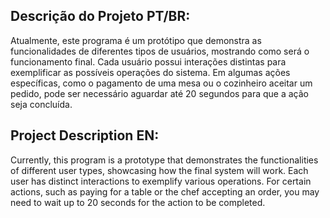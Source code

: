 ## Descrição do Projeto PT/BR:
Atualmente, este programa é um protótipo que demonstra as funcionalidades de diferentes tipos de 
usuários, mostrando como será o funcionamento final. Cada usuário possui interações distintas para 
exemplificar as possíveis operações do sistema. Em algumas ações específicas, como o pagamento de 
uma mesa ou o cozinheiro aceitar um pedido, pode ser necessário aguardar até 20 segundos para que 
a ação seja concluída.

## Project Description EN:
Currently, this program is a prototype that demonstrates the functionalities of different user types,
showcasing how the final system will work. Each user has distinct interactions to exemplify various 
operations. For certain actions, such as paying for a table or the chef accepting an order, you may 
need to wait up to 20 seconds for the action to be completed.
